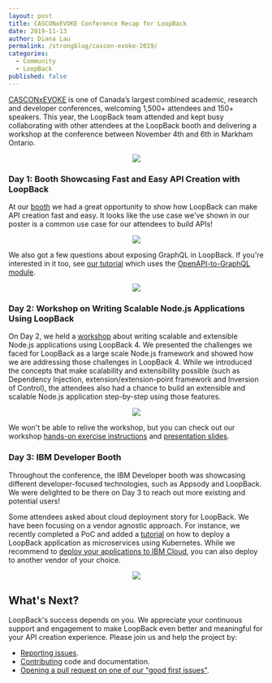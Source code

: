 ```yaml
---
layout: post
title: CASCONxEVOKE Conference Recap for LoopBack
date: 2019-11-13
author: Diana Lau
permalink: /strongblog/cascon-evoke-2019/
categories:
  - Community
  - LoopBack
published: false
---
```


[CASCONxEVOKE](https://www-01.ibm.com/ibm/cas/cascon/) is one of Canada’s largest combined academic, research and developer conferences, welcoming 1,500+ attendees and 150+ speakers. This year, the LoopBack team attended and kept busy collaborating with other attendees at the LoopBack booth and delivering a workshop at the conference between November 4th and 6th in Markham Ontario.

<!--more-->
<p align="center"> 
<img src="https://strongloop.com/blog-assets/2019/11/casconxevoke_logo.png' alt='CASCONxEVOKE logo' style="width: 200px"/>
</p>

### Day 1: Booth Showcasing Fast and Easy API Creation with LoopBack 

At our [booth](https://pheedloop.com/cascon/site/sessions/?id=DugCzZ) we had a great opportunity to show how LoopBack can make API creation fast and easy. It looks like the use case we've shown in our poster is a common use case for our attendees to build APIs! 

<!--more-->
<p align="center"> 
<img src="https://strongloop.com/blog-assets/2019/11/shopping-app-usecase.png' alt='shopping app example' style="width: 400px"/>
</p>

We also got a few questions about exposing GraphQL in LoopBack. If you're interested in it too, see [our tutorial](https://loopback.io/doc/en/lb4/exposing-graphql-apis.html) which uses the [OpenAPI-to-GraphQL module](https://loopback.io/openapi-to-graphql.html). 
<p align="center"> 

<p align="center"> 
<img src="https://strongloop.com/blog-assets/2019/11/loopback-poster-casconevoke1.jpg' alt='event photo for booth' style="width: 200px"/>
</p>

### Day 2: Workshop on Writing Scalable Node.js Applications Using LoopBack

On Day 2, we held a [workshop](https://pheedloop.com/cascon/site/sessions/?id=OhNsKW) about writing scalable and extensible Node.js applications using LoopBack 4. We presented the challenges we faced for LoopBack as a large scale Node.js framework and showed how we are addressing those challenges in LoopBack 4. While we introduced the concepts that make scalability and extensibility possible (such as Dependency Injection, extension/extension-point framework and Inversion of Control), the attendees also had a chance to build an extensible and scalable Node.js application step-by-step using those features. 

<p align="center"> 
<img src="https://strongloop.com/blog-assets/2019/11/loopback-workshop-casconxevoke.png' alt='event photo for booth' style="width: 200px"/>
</p>

We won't be able to relive the workshop, but you can check out our workshop [hands-on exercise instructions](https://github.com/strongloop/cascon2019) and [presentation slides](https://github.com/strongloop/cascon2019/blob/master/2019cascon-workshop-presentation-pdf.pdf).

### Day 3: IBM Developer Booth

Throughout the conference, the IBM Developer booth was showcasing different developer-focused technologies, such as Appsody and LoopBack. We were delighted to be there on Day 3 to reach out more existing and potential users!

Some attendees asked about cloud deployment story for LoopBack. We have been focusing on a vendor agnostic approach. For instance, we recently completed a PoC and added a [tutorial](https://github.com/strongloop/loopback4-example-shopping/tree/master/kubernetes) on how to deploy a LoopBack application as microservices using Kubernetes. While we recommend to [deploy your applications to IBM Cloud](https://github.com/strongloop/loopback4-example-shopping/blob/master/kubernetes/docs/deploy-to-ibmcloud.md), you can also deploy to another vendor of your choice.

<p align="center"> 
<img src="https://strongloop.com/blog-assets/2019/11/loopback-ibmdeveloperbooth.jpg' alt='IBM Developer booth picture' style="width: 400px"/>
</p>

## What's Next? 

LoopBack's success depends on you. We appreciate your continuous support and engagement to make LoopBack even better and meaningful for your API creation experience. Please join us and help the project by:

- [Reporting issues](https://github.com/strongloop/loopback-next/issues).
- [Contributing](https://github.com/strongloop/loopback-next/blob/master/docs/CONTRIBUTING.md)
  code and documentation.
- [Opening a pull request on one of our "good first issues"](https://github.com/strongloop/loopback-next/labels/good%20first%20issue).
